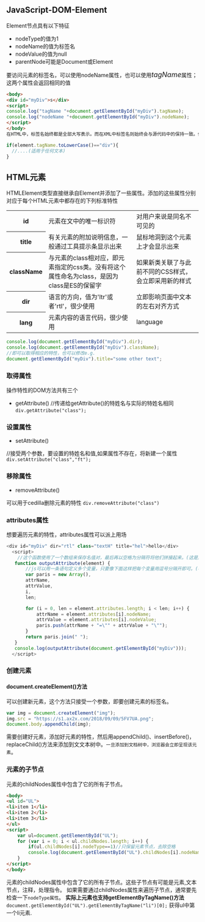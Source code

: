 ## JavaScript-DOM-Element
Element节点具有以下特征 

* nodeType的值为1
* nodeName的值为标签名
* nodeValue的值为null
* parentNode可能是Document或Element


要访问元素的标签名，可以使用nodeName属性，也可以使用<font size="4"><i>tagName</i></font>属性；这两个属性会返回相同的值

```html
<body>
<div id="myDiv">s</div>
<script>
console.log("tagName "+document.getElementById("myDiv").tagName);
console.log("nodeName "+document.getElementById("myDiv").nodeName);
</script>
</body>
在HTML中，标签名始终都是全部大写表示。而在XML中标签名则始终会与源代码中的保持一致。假如脚本会在HTML和XML中执行，最好在比较之前将标签名转化为相同的大小写形式e.g.   
```
```js
if(element.tagName.toLowerCase()=="div"){
  //....(适用于任何文本)
}
```
## HTML元素
HTMLElement类型直接继承自Element并添加了一些属性。添加的这些属性分别对应于每个HTML元素中都存在的下列标准特性  
<table>
<tr><th>id</th><td>元素在文中的唯一标识符</td><td>对用户来说是同名不可见的</td></tr>
<tr><th>title</th><td>有关元素的附加说明信息，一般通过工具提示条显示出来</td><td>鼠标地洞到这个元素上才会显示出来</td></tr>
<tr><th>className</th><td>与元素的class相对应，即元素指定的css类。没有将这个属性命名为class，是因为class是ES的保留字</td><td>如果新类关联了与此前不同的CSS样式，会立即采用新的样式</td></tr>
<tr><th>dir</th><td>语言的方向，值为'ltr'或者'rtl'，很少使用</td><td>立即影响页面中文本的左右对齐方式</td></tr>
<tr><th>lang</th><td>元素内容的语言代码，很少使用</td><td>language</td></tr>
</table>  

```js
console.log(document.getElementById("myDiv").dir);
console.log(document.getElementById("myDiv").className);
//即可以取得相应的特性，也可以修改e.g.
document.getElementById("myDiv").title="some other text";
```
### 取得属性
操作特性的DOM方法共有三个  

* getAttribute() 
//传递给getAttribute()的特姓名与实际的特姓名相同
  `div.getAttribute("class");`

### 设置属性
* setAttribute()

//接受两个参数，要设置的特姓名和值,如果属性不存在，将新建一个属性
  `div.setAttribute("class","ft");`  

### 移除属性
* removeAttribute()

可以用于cedilla删除元素的特性 
`div.removeAttribute("class")` 

### attributes属性
想要遍历元素的特性，attributes属性可以派上用场   

```js
<div id="myDiv" dir="rtl" class="textH" title="hel">hello</div>
  <script>
    //这个函数使用了一个数组来保存名值对，最后再以空格为分隔符将他们拼接起来。(这是序列化长字符的一种常用技巧)
   function outputAttribute(element) {
       //js可以用一条语句定义多个变量，只要像下面这样把每个变量用逗号分隔开即可。(初始化或着不初始化都可以)
       var paris = new Array(),
       attrName,
       attrValue,
       i,
       len;

       for (i = 0, len = element.attributes.length; i < len; i++) {
           attrName = element.attributes[i].nodeName;
           attrValue = element.attributes[i].nodeValue;
           paris.push(attrName + "=\"" + attrValue + "\"");
       }
       return paris.join(" ");
   }
   console.log(outputAttribute(document.getElementById("myDiv")));
  </script>

```
### 创建元素
#### document.createElement()方法
可以创建新元素，这个方法只接受一个参数，即要创建元素的标签名。  

```js
var img = document.createElement("img");
img.src = "https://s1.ax2x.com/2018/09/09/5FV7UA.png";
document.body.appendChild(img);
```
需要创建好元素，添加好元素的特性，然后用appendChild()、insertBefore()，replaceChild()方法来添加到文文本树中。`一旦添加到文档树中，浏览器会立即呈现该元素`。  
### 元素的子节点
元素的childNodes属性中包含了它的所有子节点。  

```html
<body>
<ul id="UL">
<li>item 1</li>
<li>item 2</li>
<li>item 3</li>
</ul>
<script>
    var ul=document.getElementById("UL");
    for (var i = 0; i < ul.childNodes.length; i++) {
        if(ul.childNodes[i].nodeType==1)//只保留元素节点，去除空格
        console.log(document.getElementById("UL").childNodes[i].nodeName);
    }
</script>
</body>
```
元素的childNodes属性中包含了它的所有子节点。这些子节点有可能是元素,文本节点，注释，处理指令。 
如果需要通过childNodes属性来遍历子节点，通常要先检查一下`nodeType属性`。
**实际上元素也支持getElementByTagName()方法** 
`document.getElementById("UL").getElementByTagName("li")[0];`
获得ul中第一个li元素.